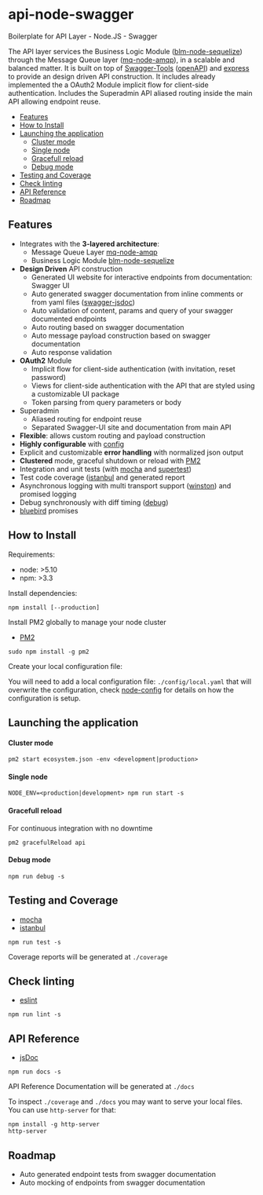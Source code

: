 # api-node-swagger

Boilerplate for API Layer - Node.JS - Swagger

The API layer services the Business Logic Module ([blm-node-sequelize](https://github.com/Cloudoki/blm-node-sequelize)) through the Message Queue layer ([mq-node-amqp](https://github.com/Cloudoki/mq-node-amqp)),
in a scalable and balanced matter. It is built on top of [Swagger-Tools](https://github.com/apigee-127/swagger-tools) ([openAPI](https://openapis.org/)) and [express](http://expressjs.com/)
to provide an design driven API construction. It includes already implemented the
a OAuth2 Module implicit flow for client-side authentication.
Includes the Superadmin API aliased routing inside the main API allowing endpoint reuse.

* [Features](#features)
* [How to Install](#how-to-install)
* [Launching the application](#launching-the-application)
  - [Cluster mode](#cluster-mode)
  - [Single node](#single-node)
  - [Gracefull reload](#gracefull-reload)
  - [Debug mode](#debug-mode)
* [Testing and Coverage](#testing-and-coverage)
* [Check linting](#check-linting)
* [API Reference](#api-reference)
* [Roadmap](#roadmap)

## Features

- Integrates with the **3-layered architecture**:
    * Message Queue Layer [mq-node-amqp](https://github.com/Cloudoki/mq-node-amqp)
    * Business Logic Module [blm-node-sequelize](https://github.com/Cloudoki/blm-node-sequelize)
- **Design Driven** API construction
    * Generated UI website for interactive endpoints from documentation: Swagger UI
    * Auto generated swagger documentation from inline comments or from yaml files ([swagger-jsdoc](https://github.com/Surnet/swagger-jsdoc))
    * Auto validation of content, params and query of your swagger documented endpoints
    * Auto routing based on swagger documentation
    * Auto message payload construction based on swagger documentation
    * Auto response validation
- **OAuth2** Module
    * Implicit flow for client-side authentication (with invitation, reset password)
    * Views for client-side authentication with the API that are styled using a customizable UI package
    * Token parsing from query parameters or body
- Superadmin
    * Aliased routing for endpoint reuse
    * Separated Swagger-UI site and documentation from main API
- **Flexible**: allows custom routing and payload construction
- **Highly configurable** with [config](https://github.com/lorenwest/node-config)
- Explicit and customizable **error handling** with normalized json output
- **Clustered** mode, graceful shutdown or reload with [PM2](https://github.com/Unitech/pm2)
- Integration and unit tests (with [mocha](https://mochajs.org/) and [supertest](https://github.com/visionmedia/supertest))
- Test code coverage ([istanbul](https://github.com/gotwarlost/istanbul) and generated report
- Asynchronous logging with multi transport support ([winston](https://github.com/winstonjs/winston)) and promised logging
- Debug synchronously with diff timing ([debug](https://github.com/visionmedia/debug))
- [bluebird](https://github.com/petkaantonov/bluebird) promises

## How to Install

Requirements:

- node: >5.10
- npm: >3.3

Install dependencies:

```
npm install [--production]
```

Install PM2 globally to manage your node cluster

- [PM2](https://github.com/Unitech/pm2)

```
sudo npm install -g pm2
```

Create your local configuration file:

You will need to add a local configuration file: `./config/local.yaml` that
will overwrite the configuration, check
[node-config](https://github.com/lorenwest/node-config) for details on how the configuration is setup.

## Launching the application


#### Cluster mode

```
pm2 start ecosystem.json -env <development|production>
```

#### Single node

```
NODE_ENV=<production|development> npm run start -s
```

#### Gracefull reload

For continuous integration with no downtime

```
pm2 gracefulReload api
```

#### Debug mode

```
npm run debug -s
```

## Testing and Coverage

 - [mocha](https://mochajs.org/)
 - [istanbul](https://github.com/gotwarlost/istanbul)

```
npm run test -s
```

Coverage reports will be generated at `./coverage`

## Check linting

- [eslint](http://eslint.org/)

```
npm run lint -s

```
## API Reference

- [jsDoc](http://usejsdoc.org/)

```
npm run docs -s
```

API Reference Documentation will be generated at `./docs`


To inspect `./coverage` and `./docs` you may want to serve your local files.
You can use `http-server` for that:

```
npm install -g http-server
http-server
```

## Roadmap

- Auto generated endpoint tests from swagger documentation
- Auto mocking of endpoints from swagger documentation
